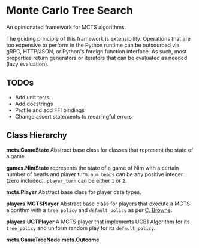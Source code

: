 
# Monte Carlo Tree Search

An opinionated framework for MCTS algorithms.

The guiding principle of this framework is extensibility. Operations that are too expensive to perform in the Python runtime can be outsourced via gRPC, HTTP/JSON, or Python's foreign function interface. As such, most properties return generators or iterators that can be evaluated as needed (lazy evaluation).

## TODOs

* Add unit tests
* Add docstrings
* Profile and add FFI bindings
* Change assert statements to meaningful errors

## Class Hierarchy

<!-- TODO: move this to sphinx docs? 2019-12-09T10:15:11Z -->

**mcts.GameState** Abstract base class for classes that represent the state of a game.

**games.NimState** represents the state of a game of Nim with a certain number of beads and player turn. `num_beads` can be any positive integer (zero included). `player_turn` can be either `1` or `2`.

**mcts.Player** Abstract base class for player data types.

**players.MCTSPlayer** Abstract base class for players that execute a MCTS algorithm with a `tree_policy` and `default_policy` as per [C. Browne](http://ccg.doc.gold.ac.uk/ccg_old/teaching/ludic_computing/ludic16.pdf).

**players.UCTPlayer** A MCTS player that implements UCB1 Algorithm for its `tree_policy` and uniform random play for its `default_policy`.

**mcts.GameTreeNode**
**mcts.Outcome**
